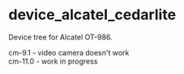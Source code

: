 device_alcatel_cedarlite
========================

Device tree for Alcatel OT-986.

cm-9.1  - video camera doesn't work <br>
cm-11.0 - work in progress
